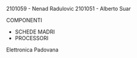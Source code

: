 2101059 - Nenad Radulovic
2101051 - Alberto Suar

COMPONENTI
   - SCHEDE MADRI
   - PROCESSORI

Elettronica Padovana
